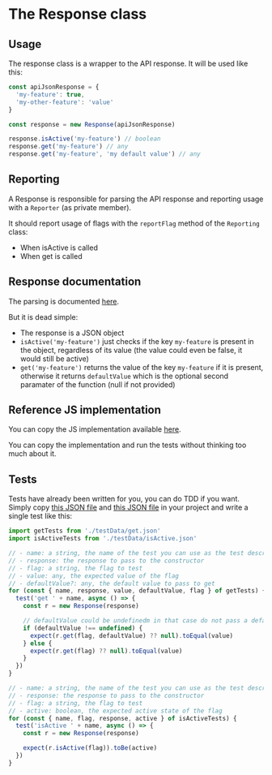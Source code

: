 # The Response class
## Usage
The response class is a wrapper to the API response. It will be used like this:
```typescript
const apiJsonResponse = {
  'my-feature': true,
  'my-other-feature': 'value'
}

const response = new Response(apiJsonResponse)

response.isActive('my-feature') // boolean
response.get('my-feature') // any
response.get('my-feature', 'my default value') // any 
```

## Reporting
A Response is responsible for parsing the API response and reporting usage with a `Reporter` (as private member).

It should report usage of flags with the `reportFlag` method of the `Reporting` class:
- When isActive is called
- When get is called

## Response documentation
The parsing is documented [here](https://tggl.io/developers/api-reference/evaluate-flags#interpreting-the-response).

But it is dead simple:
- The response is a JSON object
- `isActive('my-feature')` just checks if the key `my-feature` is present in the object, regardless of its value (the value could even be false, it would still be active)
- `get('my-feature')` returns the value of the key `my-feature` if it is present, otherwise it returns `defaultValue` which is the optional second paramater of the function (null if not provided)

## Reference JS implementation
You can copy the JS implementation available [here](https://github.com/Tggl/js-tggl-client/blob/master/src/TgglResponse.ts).

You can copy the implementation and run the tests without thinking too much about it.

## Tests
Tests have already been written for you, you can do TDD if you want. Simply copy [this JSON file](../tests/get.json) and [this JSON file](../tests/isActive.json) in your project and write a single test like this:
```typescript
import getTests from './testData/get.json'
import isActiveTests from './testData/isActive.json'

// - name: a string, the name of the test you can use as the test description
// - response: the response to pass to the constructor
// - flag: a string, the flag to test
// - value: any, the expected value of the flag
// - defaultValue?: any, the default value to pass to get
for (const { name, response, value, defaultValue, flag } of getTests) {
  test('get ' + name, async () => {
    const r = new Response(response)

    // defaultValue could be undefinedm in that case do not pass a default value
    if (defaultValue !== undefined) {
      expect(r.get(flag, defaultValue) ?? null).toEqual(value)
    } else {
      expect(r.get(flag) ?? null).toEqual(value)
    }
  })
}

// - name: a string, the name of the test you can use as the test description
// - response: the response to pass to the constructor
// - flag: a string, the flag to test
// - active: boolean, the expected active state of the flag
for (const { name, flag, response, active } of isActiveTests) {
  test('isActive ' + name, async () => {
    const r = new Response(response)

    expect(r.isActive(flag)).toBe(active)
  })
}
```
